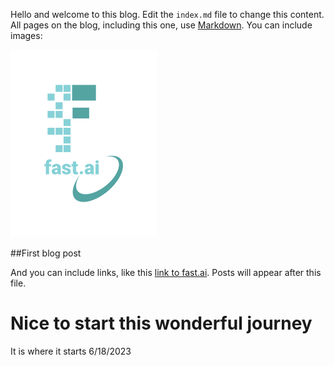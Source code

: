 Hello and welcome to this blog. Edit the `index.md` file to change this content. All pages on the blog, including this one, use [Markdown](https://guides.github.com/features/mastering-markdown/). You can include images:

![Image of fast.ai logo](images/logo.png)

##First blog post

And you can include links, like this [link to fast.ai](https://www.fast.ai). Posts will appear after this file. 

# Nice to start this wonderful journey
It is where it starts 6/18/2023

